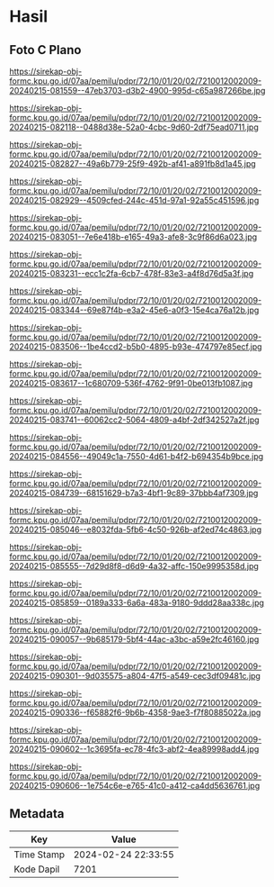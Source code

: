 # Hasil

## Foto C Plano

https://sirekap-obj-formc.kpu.go.id/07aa/pemilu/pdpr/72/10/01/20/02/7210012002009-20240215-081559--47eb3703-d3b2-4900-995d-c65a987266be.jpg

https://sirekap-obj-formc.kpu.go.id/07aa/pemilu/pdpr/72/10/01/20/02/7210012002009-20240215-082118--0488d38e-52a0-4cbc-9d60-2df75ead0711.jpg

https://sirekap-obj-formc.kpu.go.id/07aa/pemilu/pdpr/72/10/01/20/02/7210012002009-20240215-082827--49a6b779-25f9-492b-af41-a891fb8d1a45.jpg

https://sirekap-obj-formc.kpu.go.id/07aa/pemilu/pdpr/72/10/01/20/02/7210012002009-20240215-082929--4509cfed-244c-451d-97a1-92a55c451596.jpg

https://sirekap-obj-formc.kpu.go.id/07aa/pemilu/pdpr/72/10/01/20/02/7210012002009-20240215-083051--7e6e418b-e165-49a3-afe8-3c9f86d6a023.jpg

https://sirekap-obj-formc.kpu.go.id/07aa/pemilu/pdpr/72/10/01/20/02/7210012002009-20240215-083231--ecc1c2fa-6cb7-478f-83e3-a4f8d76d5a3f.jpg

https://sirekap-obj-formc.kpu.go.id/07aa/pemilu/pdpr/72/10/01/20/02/7210012002009-20240215-083344--69e87f4b-e3a2-45e6-a0f3-15e4ca76a12b.jpg

https://sirekap-obj-formc.kpu.go.id/07aa/pemilu/pdpr/72/10/01/20/02/7210012002009-20240215-083506--1be4ccd2-b5b0-4895-b93e-474797e85ecf.jpg

https://sirekap-obj-formc.kpu.go.id/07aa/pemilu/pdpr/72/10/01/20/02/7210012002009-20240215-083617--1c680709-536f-4762-9f91-0be013fb1087.jpg

https://sirekap-obj-formc.kpu.go.id/07aa/pemilu/pdpr/72/10/01/20/02/7210012002009-20240215-083741--60062cc2-5064-4809-a4bf-2df342527a2f.jpg

https://sirekap-obj-formc.kpu.go.id/07aa/pemilu/pdpr/72/10/01/20/02/7210012002009-20240215-084556--49049c1a-7550-4d61-b4f2-b694354b9bce.jpg

https://sirekap-obj-formc.kpu.go.id/07aa/pemilu/pdpr/72/10/01/20/02/7210012002009-20240215-084739--68151629-b7a3-4bf1-9c89-37bbb4af7309.jpg

https://sirekap-obj-formc.kpu.go.id/07aa/pemilu/pdpr/72/10/01/20/02/7210012002009-20240215-085046--e8032fda-5fb6-4c50-926b-af2ed74c4863.jpg

https://sirekap-obj-formc.kpu.go.id/07aa/pemilu/pdpr/72/10/01/20/02/7210012002009-20240215-085555--7d29d8f8-d6d9-4a32-affc-150e9995358d.jpg

https://sirekap-obj-formc.kpu.go.id/07aa/pemilu/pdpr/72/10/01/20/02/7210012002009-20240215-085859--0189a333-6a6a-483a-9180-9ddd28aa338c.jpg

https://sirekap-obj-formc.kpu.go.id/07aa/pemilu/pdpr/72/10/01/20/02/7210012002009-20240215-090057--9b685179-5bf4-44ac-a3bc-a59e2fc46160.jpg

https://sirekap-obj-formc.kpu.go.id/07aa/pemilu/pdpr/72/10/01/20/02/7210012002009-20240215-090301--9d035575-a804-47f5-a549-cec3df09481c.jpg

https://sirekap-obj-formc.kpu.go.id/07aa/pemilu/pdpr/72/10/01/20/02/7210012002009-20240215-090336--f65882f6-9b6b-4358-9ae3-f7f80885022a.jpg

https://sirekap-obj-formc.kpu.go.id/07aa/pemilu/pdpr/72/10/01/20/02/7210012002009-20240215-090602--1c3695fa-ec78-4fc3-abf2-4ea89998add4.jpg

https://sirekap-obj-formc.kpu.go.id/07aa/pemilu/pdpr/72/10/01/20/02/7210012002009-20240215-090606--1e754c6e-e765-41c0-a412-ca4dd5636761.jpg


## Metadata

| Key        | Value               |
| ---------- | ------------------- |
| Time Stamp | 2024-02-24 22:33:55 |
| Kode Dapil | 7201                |



